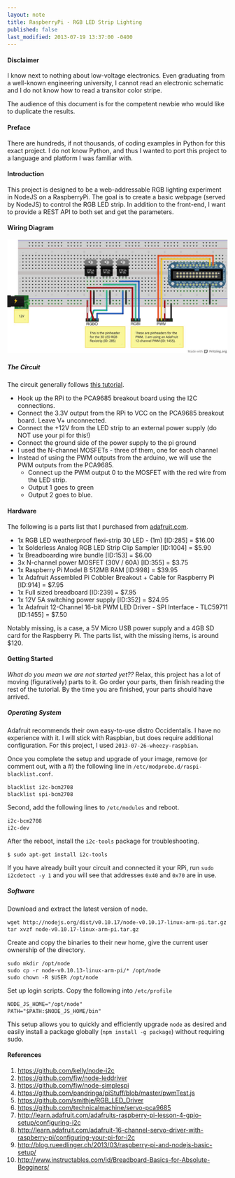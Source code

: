 ```yaml
---
layout: note
title: RaspberryPi - RGB LED Strip Lighting
published: false
last_modified: 2013-07-19 13:37:00 -0400
---
```


#### Disclaimer

I know next to nothing about low-voltage electronics. Even graduating from a well-known engineering university, I
cannot read an electronic schematic and I do not know how to read a transitor color stripe.

The audience of this document is for the competent newbie who would like to duplicate the results.

#### Preface

There are hundreds, if not thousands, of coding examples in Python for this exact project.  I do not know Python,
and thus I wanted to port this project to a language and platform I was familiar with.

#### Introduction

This project is designed to be a web-addressable RGB lighting experiment in NodeJS on a RaspberryPi.  The goal is
to create a basic webpage (served by NodeJS) to control the RGB LED strip.  In addition to the front-end, I want
to provide a REST API to both set and get the parameters.

#### Wiring Diagram

<img src="../img/rpiled.jpg">

##### The Circuit

The circuit generally follows [this tutorial](http://learn.adafruit.com/rgb-led-strips/usage).

* Hook up the RPi to the PCA9685 breakout board using the I2C connections.
* Connect the 3.3V output from the RPi to VCC on the PCA9685 breakout board. Leave V+ unconnected.
* Connect the +12V from the LED strip to an external power supply (do NOT use your pi for this!)
* Connect the ground side of the power supply to the pi ground
* I used the N-channel MOSFETs - three of them, one for each channel
* Instead of using the PWM outputs from the arduino, we will use the PWM outputs from the PCA9685.
  * Connect up the PWM output 0 to the MOSFET with the red wire from the LED strip.
  * Output 1 goes to green
  * Output 2 goes to blue.

#### Hardware

The following is a parts list that I purchased from [adafruit.com](adafruit.com).

* 1x RGB LED weatherproof flexi-strip 30 LED - (1m) [ID:285] = $16.00
* 1x Solderless Analog RGB LED Strip Clip Sampler [ID:1004] = $5.90
* 1x Breadboarding wire bundle [ID:153] = $6.00
* 3x N-channel power MOSFET (30V / 60A) [ID:355] = $3.75
* 1x Raspberry Pi Model B 512MB RAM [ID:998] = $39.95
* 1x Adafruit Assembled Pi Cobbler Breakout + Cable for Raspberry Pi [ID:914] = $7.95
* 1x Full sized breadboard [ID:239] = $7.95
* 1x 12V 5A switching power supply [ID:352] = $24.95
* 1x Adafruit 12-Channel 16-bit PWM LED Driver - SPI Interface - TLC59711 [ID:1455] = $7.50

Notably missing, is a case, a 5V Micro USB power supply and a 4GB SD card for the Raspberry Pi.  The parts list,
with the missing items, is around $120.

#### Getting Started

_What do you mean we are not started yet??_  Relax, this project has a lot of moving (figuratively) parts to it.
Go order your parts, then finish reading the rest of the tutorial.  By the time you are finished, your parts
should have arrived.

##### Operating System

Adafruit recommends their own easy-to-use distro Occidentalis. I have no experience with it.  I will stick with
Raspbian, but does require additional configuration.  For this project, I used `2013-07-26-wheezy-raspbian`.

Once you complete the setup and upgrade of your image, remove (or comment out, with a #) the following line in
`/etc/modprobe.d/raspi-blacklist.conf`.

    blacklist i2c-bcm2708
    blacklist spi-bcm2708

Second, add the following lines to `/etc/modules` and reboot.

    i2c-bcm2708
    i2c-dev

After the reboot, install the `i2c-tools` package for troubleshooting.

    $ sudo apt-get install i2c-tools

If you have already built your circuit and connected it your RPi, run `sudo i2cdetect -y 1` and you will see
that addresses `0x40` and `0x70` are in use.

##### Software

Download and extract the latest version of node.

    wget http://nodejs.org/dist/v0.10.17/node-v0.10.17-linux-arm-pi.tar.gz
    tar xvzf node-v0.10.17-linux-arm-pi.tar.gz

Create and copy the binaries to their new home, give the current user ownership of the directory.

    sudo mkdir /opt/node
    sudo cp -r node-v0.10.13-linux-arm-pi/* /opt/node
    sudo chown -R $USER /opt/node

Set up login scripts. Copy the following into `/etc/profile`

    NODE_JS_HOME="/opt/node"
    PATH="$PATH:$NODE_JS_HOME/bin"

This setup allows you to quickly and efficiently upgrade `node` as desired and easily install a package
globally (`npm install -g package`) without requiring sudo.

#### References

1. https://github.com/kelly/node-i2c
1. https://github.com/fjw/node-leddriver
1. https://github.com/fjw/node-simplespi
1. https://github.com/pandringa/piStuff/blob/master/pwmTest.js
1. https://github.com/smithje/RGB_LED_Driver
1. https://github.com/technicalmachine/servo-pca9685
1. http://learn.adafruit.com/adafruits-raspberry-pi-lesson-4-gpio-setup/configuring-i2c
1. http://learn.adafruit.com/adafruit-16-channel-servo-driver-with-raspberry-pi/configuring-your-pi-for-i2c
1. http://blog.rueedlinger.ch/2013/03/raspberry-pi-and-nodejs-basic-setup/
1. http://www.instructables.com/id/Breadboard-Basics-for-Absolute-Begginers/

